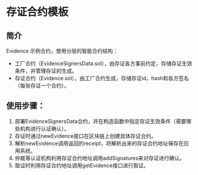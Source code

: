 # 存证合约模板

## 简介
Evidence 示例合约，使用分层的智能合约结构： 

- 工厂合约（EvidenceSignersData.sol），由存证各方事前约定，存储存证生效条件，并管理存证的生成。 
- 存证合约（Evidence.sol），由工厂合约生成，存储存证id，hash和各方签名（每张存证一个合约）。 

## 使用步骤：
1. 部署EvidenceSignersData合约，并在构造函数中指定存证生效条件（需要哪些机构进行认证确认）。 
2. 存证时通过newEvidence接口在区块链上创建具体存证合约。 
3. 解析newEvidence调用返回的receipt，将解析出来的存证合约地址保存在应用系统。 
4. 仲裁等认证机构利用存证合约地址调用addSignatures来对存证进行确认。 
5. 取证时利用存证合约地址调用getEvidence接口进行取证。 



